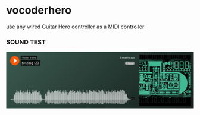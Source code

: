 # vocoderhero
use any wired Guitar Hero controller as a MIDI controller

<h3> SOUND TEST </h3>
<a href = "https://soundcloud.com/hunter-irving/testing-123"><img src="testing123.PNG"></img></a>
